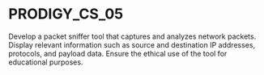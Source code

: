 # PRODIGY_CS_05
Develop a packet sniffer tool that captures and analyzes network packets. Display relevant information such as source and destination IP addresses, protocols, and payload data.
Ensure the ethical use of the tool for educational purposes.
